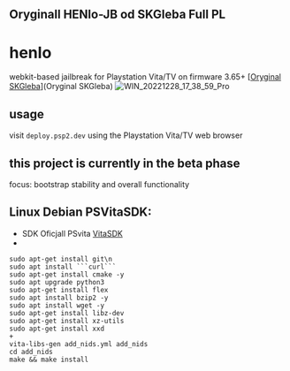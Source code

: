 ## Oryginall HENlo-JB od  SKGleba Full PL

# henlo
webkit-based jailbreak for Playstation Vita/TV on firmware 3.65+
[[Oryginal SKGleba](https://github.com/SKGleba/henlo_jb)](Oryginal SKGleba)
![WIN_20221228_17_38_59_Pro](https://user-images.githubusercontent.com/30833773/209846346-8cc988e5-81b7-40be-9bb9-4f124794c498.jpg)

## usage
visit ```deploy.psp2.dev``` using the Playstation Vita/TV web browser

## this project is currently in the beta phase
focus: bootstrap stability and overall functionality

## Linux Debian  PSVitaSDK:
*  SDK Oficjall PSvita
[VitaSDK]([https://dotnet.microsoft.com/en-us/download/dotnet](https://github.com/vitasdk))
*
```Install (Terminal):
sudo apt-get install git\n
sudo apt install ```curl```
sudo apt-get install cmake -y
sudo apt upgrade python3
sudo apt-get install flex
sudo apt install bzip2 -y
sudo apt install wget -y
sudo apt-get install libz-dev
sudo apt-get install xz-utils 
sudo apt-get install xxd
+
vita-libs-gen add_nids.yml add_nids
cd add_nids
make && make install
```
